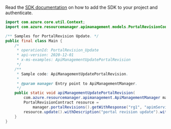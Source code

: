 Read the [SDK documentation](https://github.com/Azure/azure-sdk-for-java/blob/azure-resourcemanager-apimanagement_1.0.0-beta.2/sdk/apimanagement/azure-resourcemanager-apimanagement/README.md) on how to add the SDK to your project and authenticate.

```java
import com.azure.core.util.Context;
import com.azure.resourcemanager.apimanagement.models.PortalRevisionContract;

/** Samples for PortalRevision Update. */
public final class Main {
    /*
     * operationId: PortalRevision_Update
     * api-version: 2020-12-01
     * x-ms-examples: ApiManagementUpdatePortalRevision
     */
    /**
     * Sample code: ApiManagementUpdatePortalRevision.
     *
     * @param manager Entry point to ApiManagementManager.
     */
    public static void apiManagementUpdatePortalRevision(
        com.azure.resourcemanager.apimanagement.ApiManagementManager manager) {
        PortalRevisionContract resource =
            manager.portalRevisions().getWithResponse("rg1", "apimService1", "20201112101010", Context.NONE).getValue();
        resource.update().withDescription("portal revision update").withIsCurrent(true).withIfMatch("*").apply();
    }
}
```
